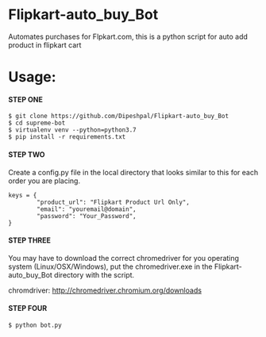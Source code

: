 # Flipkart-auto_buy_Bot

Automates purchases for Flpkart.com, this is a python script for auto add product in flipkart cart

# Usage:

#### STEP ONE
```
$ git clone https://github.com/Dipeshpal/Flipkart-auto_buy_Bot
$ cd supreme-bot
$ virtualenv venv --python=python3.7
$ pip install -r requirements.txt
```

#### STEP TWO
Create a config.py file in the local directory that looks similar to this for each order you are placing.

```
keys = {
        "product_url": "Flipkart Product Url Only",
        "email": "youremail@domain",
        "password": "Your_Password",       
}
```

#### STEP THREE
You may have to download the correct chromedriver for you operating system (Linux/OSX/Windows), put the chromedriver.exe in the Flipkart-auto_buy_Bot directory with the script.

chromdriver: http://chromedriver.chromium.org/downloads

#### STEP FOUR
```
$ python bot.py
```

